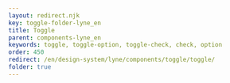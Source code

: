```yaml
---
layout: redirect.njk
key: toggle-folder-lyne_en
title: Toggle
parent: components-lyne_en
keywords: toggle, toggle-option, toggle-check, check, option
order: 450
redirect: /en/design-system/lyne/components/toggle/toggle/
folder: true
---
```

